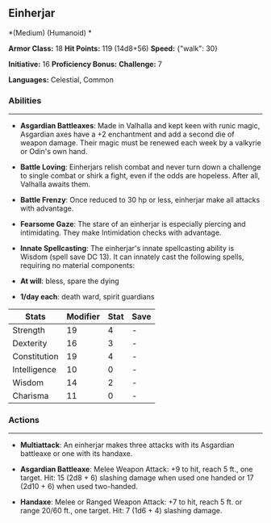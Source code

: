 ## Einherjar
*(Medium) (Humanoid) *

**Armor Class:** 18
**Hit Points:** 119 (14d8+56)
**Speed:** {"walk": 30}

**Initiative:** 16
**Proficiency Bonus:**
**Challenge:** 7

**Languages:** Celestial, Common

### Abilities
 --- 
- **Asgardian Battleaxes**: Made in Valhalla and kept keen with runic magic, Asgardian axes have a +2 enchantment and add a second die of weapon damage. Their magic must be renewed each week by a valkyrie or Odin's own hand.

- **Battle Loving**: Einherjars relish combat and never turn down a challenge to single combat or shirk a fight, even if the odds are hopeless. After all, Valhalla awaits them.

- **Battle Frenzy**: Once reduced to 30 hp or less, einherjar make all attacks with advantage.

- **Fearsome Gaze**: The stare of an einherjar is especially piercing and intimidating. They make Intimidation checks with advantage.

- **Innate Spellcasting**: The einherjar's innate spellcasting ability is Wisdom (spell save DC 13). It can innately cast the following spells, requiring no material components:

- **At will**: bless, spare the dying

- **1/day each**: death ward, spirit guardians



| Stats | Modifier | Stat | Save
| ---- | ---- | ---- | ---- |
| Strength | 19 | 4 | - |
| Dexterity | 16 | 3 | - |
| Constitution | 19 | 4 | - |
| Intelligence | 10 | 0 | - |
| Wisdom | 14 | 2 | - |
| Charisma | 11 | 0 | - |

### Actions
 --- 
- **Multiattack**: An einherjar makes three attacks with its Asgardian battleaxe or one with its handaxe.

- **Asgardian Battleaxe**: Melee Weapon Attack: +9 to hit, reach 5 ft., one target. Hit: 15 (2d8 + 6) slashing damage when used one handed or 17 (2d10 + 6) when used two-handed.

- **Handaxe**: Melee or Ranged Weapon Attack: +7 to hit, reach 5 ft. or range 20/60 ft., one target. Hit: 7 (1d6 + 4) slashing damage.

